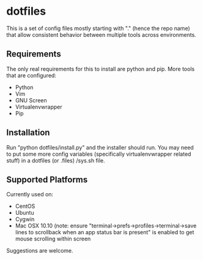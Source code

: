 dotfiles
========

This is a set of config files mostly starting with "." (hence the repo name)
that allow consistent behavior between multiple tools across environments.

Requirements
------------
The only real requirements for this to install are python and pip. More tools
that are configured:

* Python
* Vim
* GNU Screen
* Virtualenvwrapper
* Pip

Installation
------------
Run "python dotfiles/install.py" and the installer should run. You may need to
put some more config variables (specifically virtualenvwrapper related stuff)
in a dotfiles (or .files) /sys.sh file.

Supported Platforms
-------------------
Currently used on:

* CentOS
* Ubuntu
* Cygwin
* Mac OSX 10.10 (note: ensure "terminal->prefs->profiles->terminal->save lines
  to scrollback when an app status bar is present" is enabled to get mouse
scrolling within screen

Suggestions are welcome.
